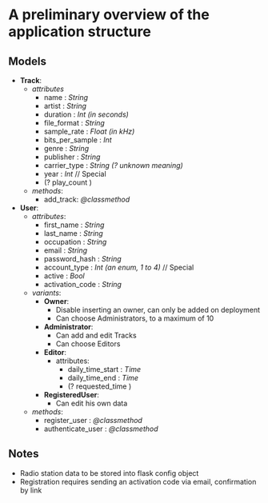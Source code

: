 # A preliminary overview of the application structure

## Models
- **Track**:
    - *attributes*
        - name : *String*
        - artist : *String*
        - duration : *Int (in seconds)*
        - file_format : *String*
        - sample_rate : *Float (in kHz)*
        - bits_per_sample : *Int*
        - genre : *String*
        - publisher : *String*
        - carrier_type : *String (? unknown meaning)*
        - year : *Int*
        // Special
        - (? play_count )
    - *methods*:
        - add_track: *@classmethod*
- **User**:
    - *attributes*:
        - first_name : *String*
        - last_name : *String*
        - occupation : *String*
        - email : *String*
        - password_hash : *String*
        - account_type : *Int (an enum, 1 to 4)*
        // Special
        - active : *Bool*
        - activation_code : *String*
    - *variants*:
        - **Owner**:
            - Disable inserting an owner, can only be added on  deployment
            - Can choose Administrators, to a maximum of 10
        - **Administrator**:
            - Can add and edit Tracks
            - Can choose Editors
        - **Editor**:
            - attributes:
                - daily_time_start : *Time*
                - daily_time_end : *Time*
                - (? requested_time )
        - **RegisteredUser**:
            - Can edit his own data
    - *methods*:
        - register_user : *@classmethod*
        - authenticate_user : *@classmethod*


## Notes
- Radio station data to be stored into flask config object
- Registration requires sending an activation code via email, confirmation by link
